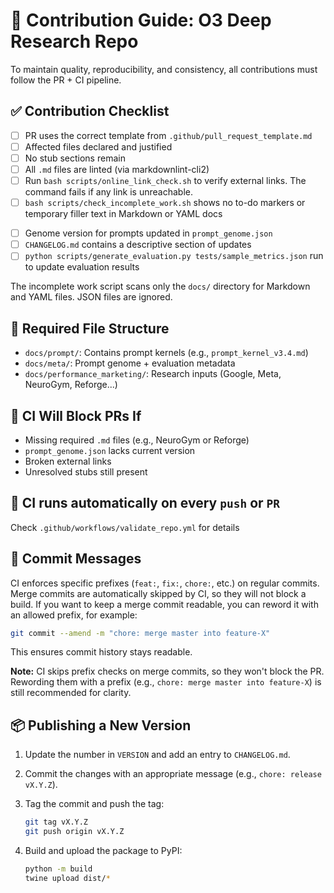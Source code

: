 # 🧭 Contribution Guide: O3 Deep Research Repo

To maintain quality, reproducibility, and consistency, all contributions must follow the PR + CI pipeline.

## ✅ Contribution Checklist

- [ ] PR uses the correct template from `.github/pull_request_template.md`
- [ ] Affected files declared and justified
- [ ] No stub sections remain
- [ ] All `.md` files are linted (via markdownlint-cli2)
- [ ] Run `bash scripts/online_link_check.sh` to verify external links. The command fails if any link is unreachable.
- [ ] `bash scripts/check_incomplete_work.sh` shows no to-do markers or temporary filler text in Markdown or YAML docs
<!-- The script scans for TODO, Coming soon, or placeholder phrases -->
- [ ] Genome version for prompts updated in `prompt_genome.json`
- [ ] `CHANGELOG.md` contains a descriptive section of updates
- [ ] `python scripts/generate_evaluation.py tests/sample_metrics.json` run to update evaluation results

The incomplete work script scans only the `docs/` directory for Markdown and YAML files. JSON files are ignored.

## 📂 Required File Structure

- `docs/prompt/`: Contains prompt kernels (e.g., `prompt_kernel_v3.4.md`)
- `docs/meta/`: Prompt genome + evaluation metadata
- `docs/performance_marketing/`: Research inputs (Google, Meta, NeuroGym, Reforge...)

## 🚨 CI Will Block PRs If
- Missing required `.md` files (e.g., NeuroGym or Reforge)
- `prompt_genome.json` lacks current version
- Broken external links
- Unresolved stubs still present

## 🧪 CI runs automatically on every `push` or `PR`

Check `.github/workflows/validate_repo.yml` for details

## 🔨 Commit Messages

CI enforces specific prefixes (`feat:`, `fix:`, `chore:`, etc.) on regular commits.
Merge commits are automatically skipped by CI, so they will not block a build.
If you want to keep a merge commit readable, you can reword it with an allowed
prefix, for example:

```bash
git commit --amend -m "chore: merge master into feature-X"
```

This ensures commit history stays readable.

**Note:** CI skips prefix checks on merge commits, so they won't block the PR.
Rewording them with a prefix (e.g., `chore: merge master into feature-X`) is
still recommended for clarity.

## 📦 Publishing a New Version

1. Update the number in `VERSION` and add an entry to `CHANGELOG.md`.
2. Commit the changes with an appropriate message (e.g., `chore: release vX.Y.Z`).
3. Tag the commit and push the tag:

   ```bash
   git tag vX.Y.Z
   git push origin vX.Y.Z
   ```

4. Build and upload the package to PyPI:

   ```bash
   python -m build
   twine upload dist/*
   ```
